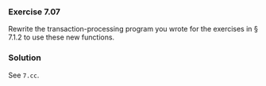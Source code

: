 ### Exercise 7.07

Rewrite the transaction-processing program you wrote for the exercises in &sect;
7.1.2 to use these new functions.

### Solution

See `7.cc`.
